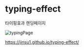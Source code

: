 # typing-effect
 타이핑효과 랜딩페이지

![typingPage](https://user-images.githubusercontent.com/69416518/114973773-164b3580-9ebc-11eb-8980-7073eda3611a.JPG)

https://jinsu1.github.io/typing-effect/
